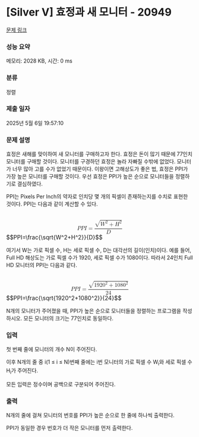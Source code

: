 # [Silver V] 효정과 새 모니터 - 20949 

[문제 링크](https://www.acmicpc.net/problem/20949) 

### 성능 요약

메모리: 2028 KB, 시간: 0 ms

### 분류

정렬

### 제출 일자

2025년 5월 6일 19:57:10

### 문제 설명

<p>효정은 새해를 맞이하여 새 모니터를 구매하고자 한다. 효정은 돈이 많기 때문에 77인치 모니터를 구매할 것이다. 모니터를 구경하던 효정은 놀라 자빠질 수밖에 없었다. 모니터가 너무 많아 고를 수가 없었기 때문이다. 이왕이면 고해상도가 좋은 법, 효정은 PPI가 가장 높은 모니터를 구매할 것이다. 우선 효정은 PPI가 높은 순으로 모니터들을 정렬하기로 결심하였다.</p>

<p>PPI는 Pixels Per Inch의 약자로 인치당 몇 개의 픽셀이 존재하는지를 수치로 표현한 것이다. PPI는 다음과 같이 계산할 수 있다.</p>

<p><mjx-container class="MathJax" jax="CHTML" display="true" style="font-size: 109%; position: relative;"> <mjx-math display="true" class="MJX-TEX" aria-hidden="true" style="margin-left: 0px; margin-right: 0px;"><mjx-mi class="mjx-i"><mjx-c class="mjx-c1D443 TEX-I"></mjx-c></mjx-mi><mjx-mi class="mjx-i"><mjx-c class="mjx-c1D443 TEX-I"></mjx-c></mjx-mi><mjx-mi class="mjx-i"><mjx-c class="mjx-c1D43C TEX-I"></mjx-c></mjx-mi><mjx-mo class="mjx-n" space="4"><mjx-c class="mjx-c3D"></mjx-c></mjx-mo><mjx-mfrac space="4"><mjx-frac type="d"><mjx-num><mjx-nstrut type="d"></mjx-nstrut><mjx-msqrt><mjx-sqrt><mjx-surd><mjx-mo class="mjx-n"><mjx-c class="mjx-c221A"></mjx-c></mjx-mo></mjx-surd><mjx-box style="padding-top: 0.087em;"><mjx-msup><mjx-mi class="mjx-i"><mjx-c class="mjx-c1D44A TEX-I"></mjx-c></mjx-mi><mjx-script style="vertical-align: 0.289em; margin-left: 0.055em;"><mjx-mn class="mjx-n" size="s"><mjx-c class="mjx-c32"></mjx-c></mjx-mn></mjx-script></mjx-msup><mjx-mo class="mjx-n" space="3"><mjx-c class="mjx-c2B"></mjx-c></mjx-mo><mjx-msup space="3"><mjx-mi class="mjx-i"><mjx-c class="mjx-c1D43B TEX-I"></mjx-c></mjx-mi><mjx-script style="vertical-align: 0.289em; margin-left: 0.053em;"><mjx-mn class="mjx-n" size="s"><mjx-c class="mjx-c32"></mjx-c></mjx-mn></mjx-script></mjx-msup></mjx-box></mjx-sqrt></mjx-msqrt></mjx-num><mjx-dbox><mjx-dtable><mjx-line type="d"></mjx-line><mjx-row><mjx-den><mjx-dstrut type="d"></mjx-dstrut><mjx-mi class="mjx-i"><mjx-c class="mjx-c1D437 TEX-I"></mjx-c></mjx-mi></mjx-den></mjx-row></mjx-dtable></mjx-dbox></mjx-frac></mjx-mfrac></mjx-math><mjx-assistive-mml unselectable="on" display="block"><math xmlns="http://www.w3.org/1998/Math/MathML" display="block"><mi>P</mi><mi>P</mi><mi>I</mi><mo>=</mo><mfrac><msqrt><msup><mi>W</mi><mn>2</mn></msup><mo>+</mo><msup><mi>H</mi><mn>2</mn></msup></msqrt><mi>D</mi></mfrac></math></mjx-assistive-mml><span aria-hidden="true" class="no-mathjax mjx-copytext">$$PPI=\frac{\sqrt{W^2+H^2}}{D}$$</span> </mjx-container></p>

<p>여기서 W는 가로 픽셀 수, H는 세로 픽셀 수, D는 대각선의 길이(인치)이다. 예를 들어, Full HD 해상도는 가로 픽셀 수가 1920, 세로 픽셀 수가 1080이다. 따라서 24인치 Full HD 모니터의 PPI는 다음과 같다.</p>

<p><mjx-container class="MathJax" jax="CHTML" display="true" style="font-size: 109%; position: relative;"> <mjx-math display="true" class="MJX-TEX" aria-hidden="true" style="margin-left: 0px; margin-right: 0px;"><mjx-mi class="mjx-i"><mjx-c class="mjx-c1D443 TEX-I"></mjx-c></mjx-mi><mjx-mi class="mjx-i"><mjx-c class="mjx-c1D443 TEX-I"></mjx-c></mjx-mi><mjx-mi class="mjx-i"><mjx-c class="mjx-c1D43C TEX-I"></mjx-c></mjx-mi><mjx-mo class="mjx-n" space="4"><mjx-c class="mjx-c3D"></mjx-c></mjx-mo><mjx-mfrac space="4"><mjx-frac type="d"><mjx-num><mjx-nstrut type="d"></mjx-nstrut><mjx-msqrt><mjx-sqrt><mjx-surd><mjx-mo class="mjx-sop"><mjx-c class="mjx-c221A TEX-S1"></mjx-c></mjx-mo></mjx-surd><mjx-box style="padding-top: 0.135em;"><mjx-msup><mjx-mn class="mjx-n"><mjx-c class="mjx-c31"></mjx-c><mjx-c class="mjx-c39"></mjx-c><mjx-c class="mjx-c32"></mjx-c><mjx-c class="mjx-c30"></mjx-c></mjx-mn><mjx-script style="vertical-align: 0.393em;"><mjx-mn class="mjx-n" size="s"><mjx-c class="mjx-c32"></mjx-c></mjx-mn></mjx-script></mjx-msup><mjx-mo class="mjx-n" space="3"><mjx-c class="mjx-c2B"></mjx-c></mjx-mo><mjx-msup space="3"><mjx-mn class="mjx-n"><mjx-c class="mjx-c31"></mjx-c><mjx-c class="mjx-c30"></mjx-c><mjx-c class="mjx-c38"></mjx-c><mjx-c class="mjx-c30"></mjx-c></mjx-mn><mjx-script style="vertical-align: 0.393em;"><mjx-mn class="mjx-n" size="s"><mjx-c class="mjx-c32"></mjx-c></mjx-mn></mjx-script></mjx-msup></mjx-box></mjx-sqrt></mjx-msqrt></mjx-num><mjx-dbox><mjx-dtable><mjx-line type="d"></mjx-line><mjx-row><mjx-den><mjx-dstrut type="d"></mjx-dstrut><mjx-mn class="mjx-n"><mjx-c class="mjx-c32"></mjx-c><mjx-c class="mjx-c34"></mjx-c></mjx-mn></mjx-den></mjx-row></mjx-dtable></mjx-dbox></mjx-frac></mjx-mfrac></mjx-math><mjx-assistive-mml unselectable="on" display="block"><math xmlns="http://www.w3.org/1998/Math/MathML" display="block"><mi>P</mi><mi>P</mi><mi>I</mi><mo>=</mo><mfrac><msqrt><msup><mn>1920</mn><mn>2</mn></msup><mo>+</mo><msup><mn>1080</mn><mn>2</mn></msup></msqrt><mn>24</mn></mfrac></math></mjx-assistive-mml><span aria-hidden="true" class="no-mathjax mjx-copytext">$$PPI=\frac{\sqrt{1920^2+1080^2}}{24}$$</span> </mjx-container></p>

<p>N개의 모니터가 주어졌을 때, PPI가 높은 순으로 모니터들을 정렬하는 프로그램을 작성하시오. 모든 모니터의 크기는 77인치로 동일하다.</p>

### 입력 

 <p>첫 번째 줄에 모니터의 개수 N이 주어진다.</p>

<p>이후 N개의 줄 중 i(1 ≤ i ≤ N)번째 줄에는 i번 모니터의 가로 픽셀 수 W<sub>i</sub>와 세로 픽셀 수 H<sub>i</sub>가 주어진다.</p>

<p>모든 입력은 정수이며 공백으로 구분되어 주어진다.</p>

### 출력 

 <p>N개의 줄에 걸쳐 모니터의 번호를 PPI가 높은 순으로 한 줄에 하나씩 출력한다.</p>

<p>PPI가 동일한 경우 번호가 더 작은 모니터를 먼저 출력한다.</p>

